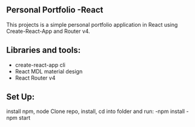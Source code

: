 ## Personal Portfolio -React
This projects is a simple personal portfolio application in React using Create-React-App and Router v4.

## Libraries and tools:
- create-react-app cli
- React MDL material design
- React Router v4

## Set Up:
install npm, node
Clone repo, install, cd into folder and run:
-npm install
-npm start
